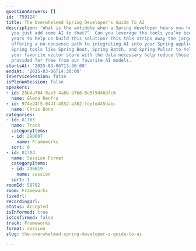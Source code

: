 ```yaml
---
questionAnswers: []
id: '759124'
title: The Overwhelmed Spring Developer's Guide To AI
description: 'What is the antidote when a Spring developer hears you hear, “Hey, can
  you just add some AI to that?”  Can you leverage the tools you’ve been using for
  years to help us build this solution? This talk strips away the jargon and intimidation,
  offering a no-nonsense path to integrating AI into your Spring applications utilizing
  Spring tools like Spring Boot, Spring Batch, and Spring Pulsar to help you to populate
  your favorite vector store with the data necessary help reduce those pesky hallucinations
  provided for free from our favorite AI models.  '
startsAt: '2025-03-06T13:30:00'
endsAt: '2025-03-06T14:30:00'
isServiceSession: false
isPlenumSession: false
speakers:
- id: 25b4a764-0ab3-4a6b-b7b6-8e5f5d46dfc6
  name: Glenn Renfro
- id: 974e24f5-044f-4552-a362-fdefd445dabc
  name: Chris Bono
categories:
- id: 81703
  name: Track
  categoryItems:
  - id: 290607
    name: Frameworks
  sort: 0
- id: 81704
  name: Session Format
  categoryItems:
  - id: 290619
    name: session
  sort: 1
roomId: 58702
room: Frameworks
liveUrl:
recordingUrl:
status: Accepted
isInformed: true
isConfirmed: false
track: Frameworks
format: session
slug: the-overwhelmed-spring-developer-s-guide-to-ai

---
```

